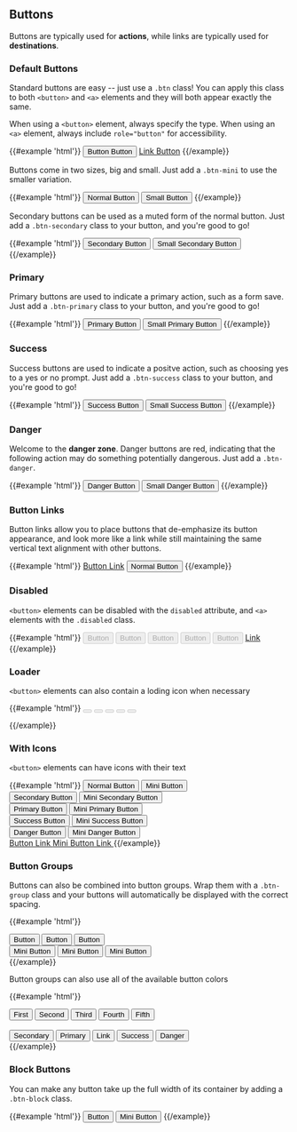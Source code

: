 ## Buttons

Buttons are typically used for **actions**, while links are typically used for **destinations**.

### Default Buttons

Standard buttons are easy -- just use a `.btn` class! You can apply this class to both `<button>` and `<a>` elements and they will both appear exactly the same.

When using a `<button>` element, always specify the type. When using an `<a>` element, always include `role="button"` for accessibility.

{{#example 'html'}}
<button type="button" class="btn">Button Button</button>
<a class="btn" href="javascript:void(0)" role="button">Link Button</a>
{{/example}}

Buttons come in two sizes, big and small. Just add a `.btn-mini` to use the smaller variation.

{{#example 'html'}}
<button type="button" class="btn">Normal Button</button>
<button type="button" class="btn btn-mini">Small Button</button>
{{/example}}

Secondary buttons can be used as a muted form of the normal button. Just add a `.btn-secondary` class to your button, and you're good to go!

{{#example 'html'}}
<button type="button" class="btn btn-secondary">Secondary Button</button>
<button type="button" class="btn btn-mini btn-secondary">Small Secondary Button</button>
{{/example}}

### Primary

Primary buttons are used to indicate a primary action, such as a form save. Just add a `.btn-primary` class to your button, and you're good to go!

{{#example 'html'}}
<button type="button" class="btn btn-primary">Primary Button</button>
<button type="button" class="btn btn-mini btn-primary">Small Primary Button</button>
{{/example}}

### Success

Success buttons are used to indicate a positve action, such as choosing yes to a yes or no prompt. Just add a `.btn-success` class to your button, and you're good to go!

{{#example 'html'}}
<button type="button" class="btn btn-success">Success Button</button>
<button type="button" class="btn btn-mini btn-success">Small Success Button</button>
{{/example}}

### Danger

Welcome to the **danger zone**. Danger buttons are red, indicating that the following action may do something potentially dangerous. Just add a `.btn-danger`.

{{#example 'html'}}
<button type="button" class="btn btn-danger">Danger Button</button>
<button type="button" class="btn btn-mini btn-danger">Small Danger Button</button>
{{/example}}

### Button Links

Button links allow you to place buttons that de-emphasize its button appearance, and look more like a link while still maintaining the same vertical text alignment with other buttons.

{{#example 'html'}}
<a href="javascript:void(0)" class="btn btn-link">Button Link</a>
<button type="button" class="btn">Normal Button</button>
{{/example}}

### Disabled

`<button>` elements can be disabled with the `disabled` attribute, and `<a>` elements with the `.disabled` class.

{{#example 'html'}}
<button type="button" class="btn" disabled>Button</button>
<button type="button" class="btn btn-secondary" disabled>Button</button>
<button type="button" class="btn btn-primary" disabled>Button</button>
<button type="button" class="btn btn-success" disabled>Button</button>
<button type="button" class="btn btn-danger" disabled>Button</button>
<a href="javascript:void(0)" class="btn-link btn disabled" role="button">Link</a>
{{/example}}

### Loader

`<button>` elements can also contain a loding icon when necessary

{{#example 'html'}}
<button type="button" class="btn" disabled><div class="loader"></div></button>
<button type="button" class="btn btn-secondary" disabled><div class="loader"></div></button>
<button type="button" class="btn btn-primary" disabled><div class="loader"></div></button>
<button type="button" class="btn btn-success" disabled><div class="loader"></div></button>
<button type="button" class="btn btn-danger" disabled><div class="loader"></div></button>
<a href="javascript:void(0)" class="btn-link btn disabled" role="button"><div class="loader"></div></a>
{{/example}}

### With Icons

`<button>` elements can have icons with their text

{{#example 'html'}}
<button type="button" class="btn">
    <i class="btn-icon-left fa-regular fa-circle-question"></i>
    <span>Normal Button</span>
</button>
<button type="button" class="btn btn-mini">
    <i class="btn-icon-left fa-regular fa-circle-question"></i>
    Mini Button
</button>
<br/>
<button type="button" class="btn btn-secondary">
    Secondary Button
    <i class="btn-icon-right fa-regular fa-triangle-exclamation"></i>
</button>
<button type="button" class="btn btn-mini btn-secondary">
    Mini Secondary Button
    <i class="btn-icon-right fa-regular fa-triangle-exclamation"></i>
</button>
<br/>
<button type="button" class="btn btn-primary">
    <i class="btn-icon-left fa-regular fa-circle-info"></i>
    Primary Button
    <i class="btn-icon-right fa-regular fa-circle-info"></i>
</button>
<button type="button" class="btn btn-mini btn-primary">
    <i class="btn-icon-left fa-regular fa-circle-info"></i>
    Mini Primary Button
    <i class="btn-icon-right fa-regular fa-circle-info"></i>
</button>
<br/>
<button type="button" class="btn btn-success">
    <i class="btn-icon-left fa-regular fa-circle-check"></i>
    Success Button
</button>
<button type="button" class="btn btn-mini btn-success">
    <i class="btn-icon-left fa-regular fa-circle-check"></i>
    Mini Success Button
</button>
<br/>
<button type="button" class="btn btn-danger">
    Danger Button
    <i class="btn-icon-right fa-regular fa-circle-xmark"></i>
</button>
<button type="button" class="btn btn-mini btn-danger">
    Mini Danger Button
    <i class="btn-icon-right fa-regular fa-circle-xmark"></i>
</button>
<br/>
<a href="javascript:void(0)" class="btn btn-link">
    <i class="btn-icon-left fa-regular fa-circle-exclamation"></i>
    Button Link
    <i class="btn-icon-right fa-regular fa-circle-exclamation"></i>
</a>
<a href="javascript:void(0)" class="btn btn-mini btn-link">
    <i class="btn-icon-left fa-regular fa-circle-exclamation"></i>
    Mini Button Link
    <i class="btn-icon-right fa-regular fa-circle-exclamation"></i>
</a>
{{/example}}

### Button Groups

Buttons can also be combined into button groups. Wrap them with a `.btn-group` class and your buttons will automatically be displayed with the correct spacing.

{{#example 'html'}}

<div class="btn-group">
  <button class="btn">Button</button>
  <button class="btn">Button</button>
  <button class="btn">Button</button>
</div>

<div class="btn-group">
  <button class="btn btn-mini">Mini Button</button>
  <button class="btn btn-mini">Mini Button</button>
  <button class="btn btn-mini">Mini Button</button>
</div>
{{/example}}

Button groups can also use all of the available button colors

{{#example 'html'}}

<div class="btn-group">
  <button class="btn">First</button>
  <button class="btn">Second</button>
  <button class="btn">Third</button>
  <button class="btn">Fourth</button>
  <button class="btn">Fifth</button>
</div>
<br/>
<div class="btn-group">
  <button class="btn btn-secondary">Secondary</button>
  <button class="btn btn-primary">Primary</button>
  <button class="btn btn-link">Link</button>
  <button class="btn btn-success">Success</button>
  <button class="btn btn-danger">Danger</button>
</div>
{{/example}}

### Block Buttons

You can make any button take up the full width of its container by adding a `.btn-block` class.

{{#example 'html'}}
<button class="btn btn-block">Button</button>
<button class="btn btn-mini btn-block">Mini Button</button>
{{/example}}
